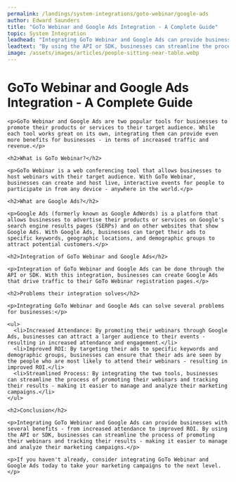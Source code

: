 ```yaml
---
permalink: /landings/system-integrations/goto-webinar/google-ads
author: Edward Saunders
title: "GoTo Webinar and Google Ads Integration - A Complete Guide"
topic: System Integration
leadhead: "Integrating GoTo Webinar and Google Ads can provide businesses with several benefits - from increased attendance to improved ROI"
leadtext: "By using the API or SDK, businesses can streamline the process of promoting their webinars and tracking their results - making it easier to manage and analyze their marketing campaigns."
image: /assets/images/articles/people-sitting-near-table.webp
---
```

<div class="arttext">    <h1>GoTo Webinar and Google Ads Integration - A Complete Guide</h1>

    <p>GoTo Webinar and Google Ads are two popular tools for businesses to promote their products or services to their target audience. While each tool works great on its own, integrating them can provide even more benefits for businesses - in terms of increased traffic and revenue.</p>

    <h2>What is GoTo Webinar?</h2>

    <p>GoTo Webinar is a web conferencing tool that allows businesses to host webinars with their target audience. With GoTo Webinar, businesses can create and host live, interactive events for people to participate in from any device - anywhere in the world.</p>

    <h2>What are Google Ads?</h2>

    <p>Google Ads (formerly known as Google AdWords) is a platform that allows businesses to advertise their products or services on Google's search engine results pages (SERPs) and on other websites that show Google Ads. With Google Ads, businesses can target their ads to specific keywords, geographic locations, and demographic groups to attract potential customers.</p>

    <h2>Integration of GoTo Webinar and Google Ads</h2>

    <p>Integration of GoTo Webinar and Google Ads can be done through the API or SDK. With this integration, businesses can create Google Ads that drive traffic to their GoTo Webinar registration pages.</p>

    <h2>Problems their integration solves</h2>

    <p>Integrating GoTo Webinar and Google Ads can solve several problems for businesses:</p>

    <ul>
      <li>Increased Attendance: By promoting their webinars through Google Ads, businesses can attract a larger audience to their events - resulting in increased attendance and engagement.</li>
      <li>Improved ROI: By targeting their ads to specific keywords and demographic groups, businesses can ensure that their ads are seen by the people who are most likely to attend their webinars - resulting in improved ROI.</li>
      <li>Streamlined Process: By integrating the two tools, businesses can streamline the process of promoting their webinars and tracking their results - making it easier to manage and analyze their marketing campaigns.</li>
    </ul>

    <h2>Conclusion</h2>

    <p>Integrating GoTo Webinar and Google Ads can provide businesses with several benefits - from increased attendance to improved ROI. By using the API or SDK, businesses can streamline the process of promoting their webinars and tracking their results - making it easier to manage and analyze their marketing campaigns.</p>

    <p>If you haven't already, consider integrating GoTo Webinar and Google Ads today to take your marketing campaigns to the next level.</p>
</div>